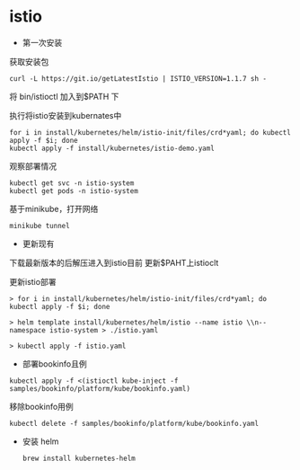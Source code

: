 # istio

* 第一次安装

获取安装包

```text
curl -L https://git.io/getLatestIstio | ISTIO_VERSION=1.1.7 sh -
```

将 bin/istioctl 加入到$PATH 下

执行将istio安装到kubernates中

```text
for i in install/kubernetes/helm/istio-init/files/crd*yaml; do kubectl apply -f $i; done
kubectl apply -f install/kubernetes/istio-demo.yaml
```

观察部署情况

```text
kubectl get svc -n istio-system
kubectl get pods -n istio-system
```

基于minikube，打开网络

```text
minikube tunnel
```

* 更新现有

下载最新版本的后解压进入到istio目前 更新$PAHT上istioclt

更新istio部署

```text
> for i in install/kubernetes/helm/istio-init/files/crd*yaml; do kubectl apply -f $i; done

> helm template install/kubernetes/helm/istio --name istio \\n--namespace istio-system > ./istio.yaml

> kubectl apply -f istio.yaml
```

* 部署bookinfo且例

```text
kubectl apply -f <(istioctl kube-inject -f samples/bookinfo/platform/kube/bookinfo.yaml)
```

移除bookinfo用例

```text
kubectl delete -f samples/bookinfo/platform/kube/bookinfo.yaml
```

* 安装 helm

  ```text
  brew install kubernetes-helm
  ```

